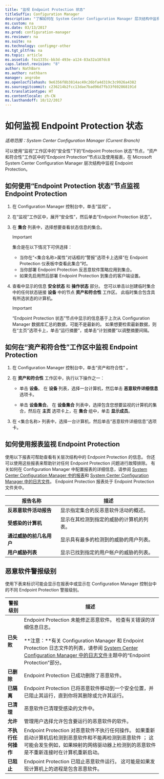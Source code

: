 ```yaml
---
title: "监视 Endpoint Protection 状态"
titleSuffix: Configuration Manager
description: "了解如何在 System Center Configuration Manager 层次结构中监视 Endpoint Protection。"
ms.custom: na
ms.date: 03/13/2017
ms.prod: configuration-manager
ms.reviewer: na
ms.suite: na
ms.technology: configmgr-other
ms.tgt_pltfrm: na
ms.topic: article
ms.assetid: f4a1335c-bb3d-493e-a124-83a32a107dc8
caps.latest.revision: "8"
author: NathBarn
ms.author: nathbarn
manager: angrobe
ms.openlocfilehash: 9e6356f8b3814ac49c26bfa4d319c3c9926a4382
ms.sourcegitcommit: c236214b2fcc13dae7bad96d7fb33f692868191d
ms.translationtype: HT
ms.contentlocale: zh-CN
ms.lasthandoff: 10/12/2017
---
```

# <a name="how-to-monitor-endpoint-protection-status"></a>如何监视 Endpoint Protection 状态

*适用范围：System Center Configuration Manager (Current Branch)*

可以使用“监视”工作区中的“安全性”下的“Endpoint Protection 状态”节点，“资产和符合性”工作区中的“Endpoint Protection”节点以及使用报表，在 Microsoft System Center Configuration Manager 层次结构中监视 Endpoint Protection。  

##  <a name="BKMK_1"></a>如何使用“Endpoint Protection 状态”节点监视 Endpoint Protection  

1.  在 Configuration Manager 控制台中，单击“监视” 。  

2.  在“监视”工作区中，展开“安全性”，然后单击“Endpoint Protection 状态”。  

3.  在 **集合** 列表中，选择想要查看状态信息的集合。  

    > [!IMPORTANT]  
    >  集合是在以下情况下可供选择：  
    >   
    >  -   当你在“<集合名称\>属性”对话框的“警报”选项卡上选择“在 Endpoint Protection 仪表板中查看此集合”时。  
    > -   当你部署 Endpoint Protection 反恶意软件策略应用到集合。  
    > -   如果先启用然后部署 Endpoint Protection 到集合的客户端设置。  

4.  查看中显示的信息 **安全状态** 和 **操作状态** 部分。 您可以单击以创建临时集合中的任何状态链接 **设备** 中的节点 **资产和符合性** 工作区。 此临时集合包含具有所选状态的计算机。  

    > [!IMPORTANT]  
    >  “Endpoint Protection 状态”节点中显示的信息基于上次从 Configuration Manager 数据库汇总的数据，可能不是最新的。 如果想要检索最新数据，则在“主页”选项卡上，单击“运行摘要”，或单击“计划摘要”以调整摘要间隔。  

##  <a name="BKMK_2"></a>如何在“资产和符合性”工作区中监视 Endpoint Protection  

1.  在 Configuration Manager 控制台中，单击“资产和符合性” 。  

2.  在 **资产和符合性** 工作区中，执行以下操作之一：  

    -   单击 **设备**。 在 **设备** 列表，选择一台计算机，然后单击 **恶意软件详细信息** 选项卡。  

    -   单击 **设备集合**。 在 **设备集合** 列表中，选择包含您想要监视的计算机的集合，然后在 **主页** 选项卡上，在 **集合** 组中，单击 **显示成员**。  

3.  在 <集合名称\> 列表中，选择一台计算机，然后单击“恶意软件详细信息”选项卡。  

##  <a name="BKMK_3"></a>如何使用报表监视 Endpoint Protection  
 使用以下报表可帮助查看有关层次结构中的 Endpoint Protection 的信息。 你还可以使用这些报表来帮助针对任何 Endpoint Protection 问题进行故障排除。 有关如何在 Configuration Manager 中配置报表的详细信息，请参阅 [System Center Configuration Manager 中的报表](../../core/servers/manage/reporting.md)和 [System Center Configuration Manager 中的日志文件](../../core/plan-design/hierarchy/log-files.md)。 Endpoint Protection 报表处于 Endpoint Protection 文件夹中。  

|报告名称|描述|  
|-----------------|-----------------|  
|**反恶意软件活动报告**|显示指定集合的反恶意软件活动的概述。|  
|**受感染的计算机**|显示在其检测到指定的威胁的计算机的列表。|  
|**通过威胁的前几名用户**|显示具有最多的检测到的威胁的用户列表。|  
|**用户威胁列表**|显示已找到指定的用户帐户的威胁的列表。|  

## <a name="malware-alert-levels"></a>恶意软件警报级别  
 使用下表来标识可能会显示在报表中或显示在 Configuration Manager 控制台中的不同 Endpoint Protection 警报级别。  

|警报级别|描述|  
|-----------------|-----------------|  
|**已失败**|Endpoint Protection 未能修正恶意软件。 检查有关错误的详细信息日志。<br /><br /> **注意：**有关 Configuration Manager 和 Endpoint Protection 日志文件的列表，请参阅 [System Center Configuration Manager 中的日志文件](../../core/plan-design/hierarchy/log-files.md)主题中的“Endpoint Protection”部分。|  
|**已删除**|Endpoint Protection 已成功删除了恶意软件。|  
|**已隔离**|Endpoint Protection 已将恶意软件移动到一个安全位置，并已阻止其运行，直到你将其删除或允许其运行。|  
|**已清理**|恶意软件已清理受感染的文件中。|  
|**允许**|管理用户选择允许包含要运行的恶意软件的软件。|  
|**不执行任何操作**|Endpoint Protection 对恶意软件不执行任何操作。 如果重新启动计算机后检测到恶意软件和不能再检测到恶意软件 ； 这可能会发生例如，如果映射的网络驱动器上检测到的恶意软件是不重新连接时在计算机重新启动。|  
|**已阻止**|Endpoint Protection 已阻止恶意软件运行。 这可能是如果发现计算机上的进程是包含恶意软件。|
